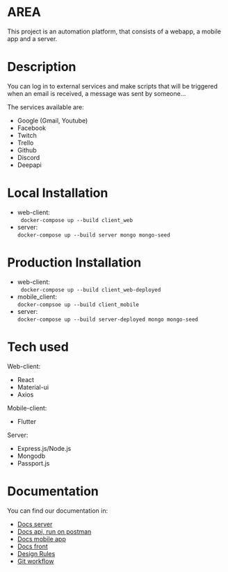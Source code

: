 # AREA

This project is an automation platform, that consists of a webapp, a mobile app and a server.

# Description

You can log in to external services and make scripts that will be triggered when an email is received, a message was sent by someone...

The services available are:
- Google (Gmail, Youtube)
- Facebook
- Twitch
- Trello
- Github
- Discord
- Deepapi

# Local Installation 

- web-client:<br/>
``` docker-compose up --build client_web```
- server: <br/>
```docker-compose up --build server mongo mongo-seed```

# Production Installation 

- web-client:<br/>
``` docker-compose up --build client_web-deployed```
- mobile_client:<br/>
```docker-compsoe up --build client_mobile```
- server: <br/>
```docker-compose up --build server-deployed mongo mongo-seed```

# Tech used

Web-client:
- React
- Material-ui
- Axios

Mobile-client:
- Flutter

Server:
- Express.js/Node.js
- Mongodb
- Passport.js

# Documentation
You can find our documentation in:
- [Docs server](./docs/back)
- [Docs api, run on postman](https://documenter.getpostman.com/view/14427596/Tz5jg1SL)
- [Docs mobile app](./docs/front_mobile)
- [Docs front](./docs/front_web)
- [Design Rules](./docs/The_design_rules.pdf)
- [Git workflow](./docs/GitWorkflow.md)
